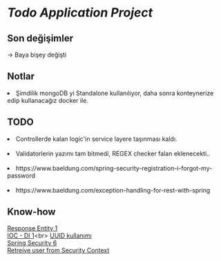 # *Todo Application Project*

## Son değişimler


<div>
-> Baya bişey değişti

</div>

## Notlar

<div>
<li> Şimdilik mongoDB yi Standalone kullanılıyor, daha sonra konteynerize edip kullanacağız docker ile.</li>

</div>

## TODO
<div>
<li> Controllerde kalan logic'in service layere taşınması kaldı.</li><br>
<li> Validatorlerin yazımı tam bitmedi, REGEX checker falan eklenecekti..</li><br>
<li> https://www.baeldung.com/spring-security-registration-i-forgot-my-password</li><br>
<li> https://www.baeldung.com/exception-handling-for-rest-with-spring</li>

</div>

## Know-how
[Response Entity 1](https://www.youtube.com/watch?v=s39JyC4RIvc)<br>
[IOC - DI 1](https://www.simplilearn.com/tutorials/spring-tutorial/spring-ioc-container#:~:text=The%20IoC%20container%20constructs%20an,create%20and%20manage%20objects%20manually.)<br>
[UUID kullanımı](https://github.com/dsyer/spring-todo-mvc/blob/main/src/main/java/example/todomvc/Todo.java)<br>
[Spring Security 6](https://www.youtube.com/watch?v=1Mel8wn1HZs)<br>
[Retreive user from Security Context](https://www.baeldung.com/get-user-in-spring-security)
